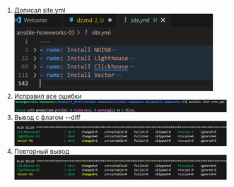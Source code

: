 1. Дописал site.yml
![Alt text](png/1.png)
2. Исправил все ошибки 
![Alt text](png/2.png)
3. Вывод с флагом --diff
![Alt text](png/3.png)
4. Повторный вывод
![Alt text](png/3.png)

